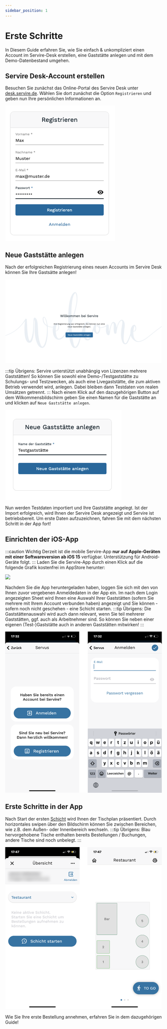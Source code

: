 ```yaml
---
sidebar_position: 1
---
```


# Erste Schritte

In Diesem Guide erfahren Sie, wie Sie einfach & unkompliziert einen Account im Servire-Desk erstellen, eine Gaststätte anlegen und mit dem Demo-Datenbestand umgehen.

## Servire Desk-Account erstellen
Besuchen Sie zunächst das Online-Portal des Servire Desk unter [desk.servire.de](https://desk.servire.de). Wählen Sie dort zunächst die Option `Registrieren` und geben nun Ihre persönlichen Informationen an.

![](./assets/screenshot_register.png)

## Neue Gaststätte anlegen
Nach der erfolgreichen Registrierung eines neuen Accounts im Servire Desk können Sie Ihre Gastsätte anlegen!

![](./assets/screenshot_welcome.png)

:::tip Übrigens:
Servire unterstützt unabhängig von Lizenzen mehrere Gaststätten! So können Sie sowohl eine Demo-/Testgaststätte zu Schulungs- und Testzwecken, als auch eine Livegaststätte, die zum aktiven Betrieb verwendet wird, anlegen. Dabei bleiben dann Testdaten von realen Umsätzen getrennt.
:::
Nach einem Klick auf den dazugehörigen Button auf dem Wilkommensbildschirm geben Sie einen Namen für die Gaststätte an und klicken auf `Neue Gaststätte anlegen`.

![](./assets/screenshot_create_business.png)

Nun werden Testdaten importiert und Ihre Gaststätte angelegt.
Ist der Import erfolgreich, wird Ihnen der Servire Desk angezeigt und Servire ist betriebsbereit. Um erste Daten aufzuzeichnen, fahren Sie mit dem nächsten Schritt in der App fort!

## Einrichten der iOS-App
:::caution Wichtig
Derzeit ist die mobile Servire-App **nur auf Apple-Geräten mit einer Softwareversion ab iOS 15** verfügbar. Unterstützung für Android-Geräte folgt.
:::
Laden Sie die Servire-App durch einen Klick auf die folgende Grafik kostenfrei im AppStore herunter:

[![](https://servire.de/wp-content/uploads/2022/02/app-store-badge.svg)](https://apps.apple.com/app/servire-kassensystem/id1533425995)

Nachdem Sie die App heruntergeladen haben, loggen Sie sich mit den von Ihnen zuvor vergebenen Anmeldedaten in der App ein.
Im nach dem Login angezeigten Sheet wird Ihnen eine Auswahl Ihrer Gaststätten (sofern Sie mehrere mit Ihrem Account verbunden haben) angezeigt und Sie können - sofern noch nicht geschehen - eine Schicht starten.
:::tip Übrigens:
Die Gaststättenauswahl wird auch dann relevant, wenn Sie teil mehrerer Gaststätten, ggf. auch als Arbeitnehmer sind. So können Sie neben einer eigenen (Test-)Gaststätte auch in anderen Gaststätten mitwirken!
:::

![](./assets/screenshot_ios_auth.PNG)

## Erste Schritte in der App
Nach Start der ersten [Schicht](/docs/category/schichten) wird Ihnen der Tischplan präsentiert.
Durch horizontales swipen über den Bildschirm können Sie zwischen Bereichen, wie z.B. dem Außen- oder Innenbereich wechseln.
:::tip Übrigens:
Blau hervorgehobene Tische enthalten bereits Bestellungen / Buchungen, andere Tische sind noch unbelegt.
:::

![](./assets/screenshot_intro.PNG)

Wie Sie Ihre erste Bestellung annehmen, erfahren Sie in dem dazugehörigen Guide!